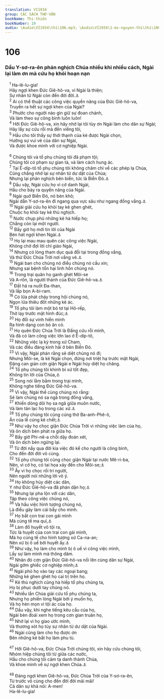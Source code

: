 ```yaml
---
translation: VI1934
group: CÁC SÁCH THƠ-VĂN
bookName: Thi-thiên 
bookNumber: 19
audio: \Audio\VI1934\thi\106.mp3; \Audio\VI1934\1-ms-nguyen-thi\thi\106.mp3
---
```


<div class="title"><h1>106</h1><h3>Dầu Y-sơ-ra-ên phản nghịch Chúa nhiều khi nhiều cách, Ngài lại làm ơn mà cứu họ khỏi hoạn nạn</h3></div>
<span class="verse thi_106_1"> <sup>1</sup> Ha-lê-lu-gia! <br/> Hãy ngợi khen Đức Giê-hô-va, vì Ngài là thiện; <br/> Sự nhân từ Ngài còn đến đời đời.<a data-toggle="tooltip" data-placement="bottom" title="1Su 16:34; 2Su 5:13; 7:3; Exo 3:11; Thi 100:5; 107:1; 118:1; 136:1; Gie 33:11">⚓</a><br/></span>
<span class="verse thi_106_2"> <sup>2</sup> Ai có thể thuật các công việc quyền năng của Đức Giê-hô-va, <br/> Truyền ra hết sự ngợi khen của Ngài? <br/></span>
<span class="verse thi_106_3"> <sup>3</sup> Phước cho người nào gìn giữ sự đoan chánh, <br/> Và làm theo sự công bình luôn luôn! <br/></span>
<span class="verse thi_106_4"> <sup>4</sup> Hỡi Đức Giê-hô-va, xin hãy nhớ lại tôi tùy ơn Ngài làm cho dân sự Ngài; <br/> Hãy lấy sự cứu rỗi mà đến viếng tôi, <br/></span>
<span class="verse thi_106_5"> <sup>5</sup> Hầu cho tôi thấy sự thới thạnh của kẻ được Ngài chọn, <br/> Hưởng sự vui vẻ của dân sự Ngài, <br/> Và được khoe mình với cơ nghiệp Ngài. <br/> <br/></span>
<span class="verse thi_106_6"> <sup>6</sup> Chúng tôi và tổ phụ chúng tôi đã phạm tội; <br/> Chúng tôi có phạm sự gian tà, và làm cách hung ác. <br/></span>
<span class="verse thi_106_7"> <sup>7</sup> Tại Ê-díp-tô tổ phụ chúng tôi không chăm chỉ về các phép lạ Chúa, <br/> Cũng chẳng nhớ lại sự nhân từ dư dật của Chúa; <br/> Nhưng lại phản nghịch bên biển, tức là Biển Đỏ.<a data-toggle="tooltip" data-placement="bottom" title="Xu 14:10-12">⚓</a><br/></span>
<span class="verse thi_106_8"> <sup>8</sup> Dầu vậy, Ngài cứu họ vì cớ danh Ngài, <br/> Hầu cho bày ra quyền năng của Ngài. <br/></span>
<span class="verse thi_106_9"> <sup>9</sup> Ngài quở Biển Đỏ, nó bèn khô; <br/> Ngài dẫn Y-sơ-ra-ên đi ngang qua vực sâu như ngang đồng vắng.<a data-toggle="tooltip" data-placement="bottom" title="Xu 14:21-31; Es 63:11-14">⚓</a><br/></span>
<span class="verse thi_106_10"> <sup>10</sup> Ngài giải cứu họ khỏi tay kẻ ghen ghét, <br/> Chuộc họ khỏi tay kẻ thù nghịch. <br/></span>
<span class="verse thi_106_11"> <sup>11</sup> Nước chụp phủ những kẻ hà hiếp họ; <br/> Chẳng còn lại một người. <br/></span>
<span class="verse thi_106_12"> <sup>12</sup> Bấy giờ họ mới tin lời của Ngài <br/> Bèn hát ngợi khen Ngài.<a data-toggle="tooltip" data-placement="bottom" title="Xu 15:1-21">⚓</a><br/></span>
<span class="verse thi_106_13"> <sup>13</sup> Họ lại mau mau quên các công việc Ngài, <br/> Không chờ đợi lời chỉ giáo Ngài, <br/></span>
<span class="verse thi_106_14"> <sup>14</sup> Nhưng có lòng tham dục quá đỗi tại trong đồng vắng, <br/> Và thử Đức Chúa Trời nơi vắng vẻ.<a data-toggle="tooltip" data-placement="bottom" title="Dan 11:4-34; 1Co 10:9">⚓</a><br/></span>
<span class="verse thi_106_15"> <sup>15</sup> Ngài ban cho chúng nó điều chúng nó cầu xin; <br/> Nhưng sai bệnh tổn hại linh hồn chúng nó. <br/></span>
<span class="verse thi_106_16"> <sup>16</sup> Trong trại quân họ ganh ghét Môi-se <br/> Và A-rôn, là người thánh của Đức Giê-hô-va.<a data-toggle="tooltip" data-placement="bottom" title="Dan 16:1-35">⚓</a><br/></span>
<span class="verse thi_106_17"> <sup>17</sup> Đất hả ra nuốt Đa-than, <br/> Và lấp bọn A-bi-ram. <br/></span>
<span class="verse thi_106_18"> <sup>18</sup> Có lửa phát cháy trong hội chúng nó, <br/> Ngọn lửa thiêu đốt những kẻ ác. <br/></span>
<span class="verse thi_106_19"> <sup>19</sup> Tổ phụ tôi làm một bò tơ tại Hô-rếp, <br/> Thờ lạy trước mặt hình đúc;<a data-toggle="tooltip" data-placement="bottom" title="Xu 32:1-14">⚓</a><br/></span>
<span class="verse thi_106_20"> <sup>20</sup> Họ đổi sự vinh hiển mình <br/> Ra hình dạng con bò ăn cỏ. <br/></span>
<span class="verse thi_106_21"> <sup>21</sup> Họ quên Đức Chúa Trời là Đấng cứu rỗi mình, <br/> Và đã có làm công việc lớn lao ở Ê-díp-tô, <br/></span>
<span class="verse thi_106_22"> <sup>22</sup> Những việc lạ kỳ trong xứ Cham, <br/> Và các điều đáng kinh hãi ở bên Biển Đỏ. <br/></span>
<span class="verse thi_106_23"> <sup>23</sup> Vì vậy, Ngài phán rằng sẽ diệt chúng nó đi; <br/> Nhưng Môi-se, là kẻ Ngài chọn, đứng nơi triệt hạ trước mặt Ngài, <br/> Đặng can gián cơn giận Ngài e Ngài hủy diệt họ chăng. <br/></span>
<span class="verse thi_106_24"> <sup>24</sup> Tổ phụ chúng tôi khinh bỉ xứ tốt đẹp, <br/> Không tin lời của Chúa,<a data-toggle="tooltip" data-placement="bottom" title="Dan 14:1-35">⚓</a><br/></span>
<span class="verse thi_106_25"> <sup>25</sup> Song nói lằm bằm trong trại mình, <br/> Không nghe tiếng Đức Giê-hô-va. <br/></span>
<span class="verse thi_106_26"> <sup>26</sup> Vì vậy, Ngài thề cùng chúng nó rằng: <br/> Sẽ làm chúng nó sa ngã trong đồng vắng, <br/></span>
<span class="verse thi_106_27"> <sup>27</sup> Khiến dòng dõi họ sa ngã giữa muôn nước, <br/> Và làm tản lạc họ trong các xứ.<a data-toggle="tooltip" data-placement="bottom" title="Le 26:33">⚓</a><br/></span>
<span class="verse thi_106_28"> <sup>28</sup> Tổ phụ chúng tôi cũng cúng thờ Ba-anh-Phê-ô, <br/> Ăn của lễ cúng kẻ chết;<a data-toggle="tooltip" data-placement="bottom" title="Dan 25:1-13">⚓</a><br/></span>
<span class="verse thi_106_29"> <sup>29</sup> Như vậy họ chọc giận Đức Chúa Trời vì những việc làm của họ, <br/> Và ôn dịch bèn phát ra giữa họ. <br/></span>
<span class="verse thi_106_30"> <sup>30</sup> Bấy giờ Phi-nê-a chỗi dậy đoán xét, <br/> Và ôn dịch bèn ngừng lại. <br/></span>
<span class="verse thi_106_31"> <sup>31</sup> Từ đời nầy qua đời kia việc đó kể cho người là công bình, <br/> Cho đến đời đời vô cùng. <br/></span>
<span class="verse thi_106_32"> <sup>32</sup> Tổ phụ chúng tôi cũng chọc giận Ngài tại nước Mê-ri-ba, <br/> Nên, vì cớ họ, có tai họa xảy đến cho Môi-se;<a data-toggle="tooltip" data-placement="bottom" title="Dan 20:2-13">⚓</a><br/></span>
<span class="verse thi_106_33"> <sup>33</sup> Ấy vì họ chọc rối trí người, <br/> Nên người nói những lời vô ý. <br/></span>
<span class="verse thi_106_34"> <sup>34</sup> Họ không hủy diệt các dân, <br/> Y như Đức Giê-hô-va đã phán dặn họ;<a data-toggle="tooltip" data-placement="bottom" title="Cac 2:1-3; 3:5-6">⚓</a><br/></span>
<span class="verse thi_106_35"> <sup>35</sup> Nhưng lại pha lộn với các dân, <br/> Tập theo công việc chúng nó, <br/></span>
<span class="verse thi_106_36"> <sup>36</sup> Và hầu việc hình tượng chúng nó, <br/> Là điều gây làm cái bẫy cho mình. <br/></span>
<span class="verse thi_106_37"> <sup>37</sup> Họ bắt con trai con gái mình <br/> Mà cúng tế ma quỉ,<a data-toggle="tooltip" data-placement="bottom" title="2Vua 17:17">⚓</a><br/></span>
<span class="verse thi_106_38"> <sup>38</sup> Làm đổ huyết vô tội ra, <br/> Tức là huyết của con trai con gái mình, <br/> Mà họ cúng tế cho hình tượng xứ Ca-na-an; <br/> Nên xứ bị ô uế bởi huyết ấy.<a data-toggle="tooltip" data-placement="bottom" title="Dan 35:33">⚓</a><br/></span>
<span class="verse thi_106_39"> <sup>39</sup> Như vậy, họ làm cho mình bị ô uế vì công việc mình, <br/> Lấy sự làm mình mà thông dâm. <br/></span>
<span class="verse thi_106_40"> <sup>40</sup> Nhân đó cơn giận Đức Giê-hô-va nổi lên cùng dân sự Ngài, <br/> Ngài gớm ghiếc cơ nghiệp mình;<a data-toggle="tooltip" data-placement="bottom" title="Cac 2:14-18">⚓</a><br/></span>
<span class="verse thi_106_41"> <sup>41</sup> Ngài phó họ vào tay các ngoại bang; <br/> Những kẻ ghen ghét họ cai trị trên họ. <br/></span>
<span class="verse thi_106_42"> <sup>42</sup> Kẻ thù nghịch cũng hà hiếp tổ phụ chúng ta, <br/> Họ bị phục dưới tay chúng nó. <br/></span>
<span class="verse thi_106_43"> <sup>43</sup> Nhiều lần Chúa giải cứu tổ phụ chúng ta, <br/> Nhưng họ phiền lòng Ngài bởi ý muốn họ, <br/> Và họ hèn mọn vì tội ác của họ. <br/></span>
<span class="verse thi_106_44"> <sup>44</sup> Dầu vậy, khi nghe tiếng kêu cầu của họ, <br/> Ngài bèn đoái xem họ trong cơn gian truân họ, <br/></span>
<span class="verse thi_106_45"> <sup>45</sup> Nhớ lại vì họ giao ước mình, <br/> Và thương xót họ tùy sự nhân từ dư dật của Ngài. <br/></span>
<span class="verse thi_106_46"> <sup>46</sup> Ngài cũng làm cho họ được ơn <br/> Bên những kẻ bắt họ làm phu tù. <br/> <br/></span>
<span class="verse thi_106_47"> <sup>47</sup> Hỡi Giê-hô-va, Đức Chúa Trời chúng tôi, xin hãy cứu chúng tôi, <br/> Nhóm hiệp chúng tôi từ giữa các nước, <br/> Hầu cho chúng tôi cảm tạ danh thánh Chúa, <br/> Và khoe mình về sự ngợi khen Chúa.<a data-toggle="tooltip" data-placement="bottom" title="1Su 16:35-36">⚓</a><br/> <br/></span>
<span class="verse thi_106_48"> <sup>48</sup> Đáng ngợi khen Giê-hô-va, Đức Chúa Trời của Y-sơ-ra-ên, <br/> Từ trước vô cùng cho đến đời đời mãi mãi! <br/> Cả dân sự khá nói: A-men! <br/> Ha-lê-lu-gia! <br/></span>
